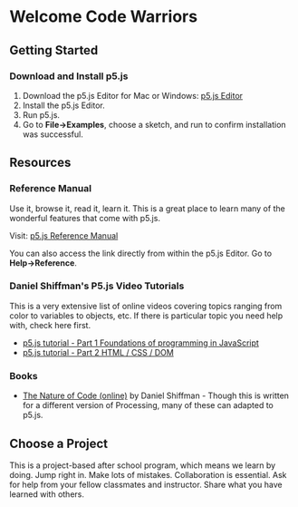# Welcome Code Warriors

## Getting Started

### Download and Install p5.js

1. Download the p5.js Editor for Mac or Windows: [p5.js Editor](http://p5js.org/download/#editor)
2. Install the p5.js Editor.
3. Run p5.js.
4. Go to **File->Examples**, choose a sketch, and run to confirm installation was successful.

## Resources

### Reference Manual

Use it, browse it, read it, learn it. This is a great place to learn many of the wonderful features that come with p5.js.

Visit: [p5.js Reference Manual](http://p5js.org/reference/)

You can also access the link directly from within the p5.js Editor. Go to **Help->Reference**.

### Daniel Shiffman's P5.js Video Tutorials

This is a very extensive list of online videos covering topics ranging from color to variables to objects, etc. If there is particular topic you need help with, check here first.

- [p5.js tutorial - Part 1 Foundations of programming in JavaScript](https://www.youtube.com/playlist?list=PLRqwX-V7Uu6Zy51Q-x9tMWIv9cueOFTFA)
- [p5.js tutorial - Part 2 HTML / CSS / DOM](https://www.youtube.com/playlist?list=PLRqwX-V7Uu6bI1SlcCRfLH79HZrFAtBvX)

### Books

- [The Nature of Code (online)](http://natureofcode.com/book/) by Daniel Shiffman - Though this is written for a different version of Processing, many of these can adapted to p5.js.

## Choose a Project

This is a project-based after school program, which means we learn by doing. Jump right in. Make lots of mistakes. Collaboration is essential. Ask for help from your fellow classmates and instructor. Share what you have learned with others.
